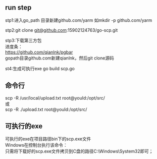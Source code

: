 ## run step
stp1:进入go_path 目录新建github.com/yarm 如mkdir -p github.com/yarm   

stp2:git clone git@github.com:15902124763/go-scp.git  

stp3:下载第三方包   
进度条：  
https://github.com/qianlnk/pgbar  
gopath目录github.com新建qianlnk，然后git clone源码

   
st4:生成可执行exe
go build scp.go


## 命令行
scp -R /usr/local/upload.txt root@youId:/opt/src/  
或   
scp -R ./upload.txt root@youId:/opt/src/


## 可执行的exe  
可执行的exe在项目路径bin下的scp.exe文件  
Windows在控制台执行该命令：  
只需将下载好的scp.exe文件拷贝到C盘的路径C:\Windows\System32即可；  



